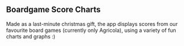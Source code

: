 ## Boardgame Score Charts

Made as a last-minute christmas gift, the app displays scores from our favourite board games (currently only Agricola), using a variety of fun charts and graphs :)
